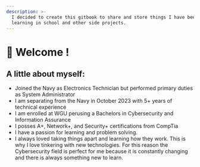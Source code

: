 ```yaml
---
description: >-
  I decided to create this gitbook to share and store things I have been
  learning in school and other side projects.
---
```


# 👋 Welcome !

## A little about myself:

* Joined the Navy as Electronics Technician but performed primary duties as System Administrator
* I am separating from the Navy in October 2023 with 5+ years of technical experience
* I am enrolled at WGU perusing a Bachelors in Cybersecurity and Information Assurance
* I posses A+, Network+, and Security+ certifications from CompTia
* I have a passion for learning and problem solving.&#x20;
* I always loved taking things apart and learning how they work. This is why I love tinkering with new technologies. For this reason the Cybersecurity field is perfect for me because it is constantly changing and there is always something new to learn.




